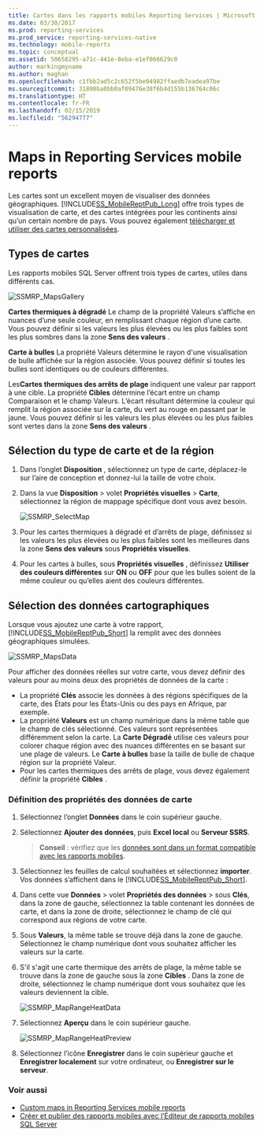 ```yaml
---
title: Cartes dans les rapports mobiles Reporting Services | Microsoft Docs
ms.date: 03/30/2017
ms.prod: reporting-services
ms.prod_service: reporting-services-native
ms.technology: mobile-reports
ms.topic: conceptual
ms.assetid: 50658295-a71c-441e-8eba-e1ef066629c0
author: markingmyname
ms.author: maghan
ms.openlocfilehash: c1fbb2ad5c2c652f5be04982ffaedb7eadea97be
ms.sourcegitcommit: 31800ba0bb0af09476e38f6b4d155b136764c06c
ms.translationtype: HT
ms.contentlocale: fr-FR
ms.lasthandoff: 02/15/2019
ms.locfileid: "56294777"
---
```

# <a name="maps-in-reporting-services-mobile-reports"></a>Maps in Reporting Services mobile reports
Les cartes sont un excellent moyen de visualiser des données géographiques. [!INCLUDE[SS_MobileReptPub_Long](../../includes/ss-mobilereptpub-long.md)] offre trois types de visualisation de carte, et des cartes intégrées pour les continents ainsi qu’un certain nombre de pays. Vous pouvez également [télécharger et utiliser des cartes personnalisées](../../reporting-services/mobile-reports/custom-maps-in-reporting-services-mobile-reports.md).   
  
## <a name="types-of-maps"></a>Types de cartes  
  
Les rapports mobiles SQL Server offrent trois types de cartes, utiles dans différents cas.  
  
![SSMRP_MapsGallery](../../reporting-services/mobile-reports/media/ssmrp-mapsgallery.png)  
  
**Cartes thermiques à dégradé** Le champ de la propriété Valeurs s’affiche en nuances d’une seule couleur, en remplissant chaque région d’une carte. Vous pouvez définir si les valeurs les plus élevées ou les plus faibles sont les plus sombres dans la zone **Sens des valeurs** .  
  
**Carte à bulles** La propriété Valeurs détermine le rayon d'une visualisation de bulle affichée sur la région associée. Vous pouvez définir si toutes les bulles sont identiques ou de couleurs différentes.   
  
Les**Cartes thermiques des arrêts de plage** indiquent une valeur par rapport à une cible. La propriété **Cibles** détermine l’écart entre un champ Comparaison et le champ Valeurs. L’écart résultant détermine la couleur qui remplit la région associée sur la carte, du vert au rouge en passant par le jaune. Vous pouvez définir si les valeurs les plus élevées ou les plus faibles sont vertes dans la zone **Sens des valeurs** .  
  
## <a name="select-the-map-type-and-region"></a>Sélection du type de carte et de la région  
  
1. Dans l’onglet **Disposition** , sélectionnez un type de carte, déplacez-le sur l’aire de conception et donnez-lui la taille de votre choix.  
  
2. Dans la vue **Disposition** > volet **Propriétés visuelles** > **Carte**, sélectionnez la région de mappage spécifique dont vous avez besoin.  
  
   ![SSMRP_SelectMap](../../reporting-services/mobile-reports/media/ssmrp-selectmaps.png)  
  
3. Pour les cartes thermiques à dégradé et d’arrêts de plage, définissez si les valeurs les plus élevées ou les plus faibles sont les meilleures dans la zone **Sens des valeurs** sous **Propriétés visuelles**.  
  
7. Pour les cartes à bulles, sous **Propriétés visuelles** , définissez **Utiliser des couleurs différentes** sur **ON** ou **OFF** pour que les bulles soient de la même couleur ou qu’elles aient des couleurs différentes.  
  
## <a name="select-the-map-data"></a>Sélection des données cartographiques  
Lorsque vous ajoutez une carte à votre rapport, [!INCLUDE[SS_MobileReptPub_Short](../../includes/ss-mobilereptpub-short.md)] la remplit avec des données géographiques simulées.  
  
![SSMRP_MapsData](../../reporting-services/mobile-reports/media/ssmrp-mapsdata.png)  
  
Pour afficher des données réelles sur votre carte, vous devez définir des valeurs pour au moins deux des propriétés de données de la carte :   
* La propriété **Clés** associe les données à des régions spécifiques de la carte, des États pour les États-Unis ou des pays en Afrique, par exemple.  
* La propriété **Valeurs** est un champ numérique dans la même table que le champ de clés sélectionné. Ces valeurs sont représentées différemment selon la carte. La **Carte Dégradé** utilise ces valeurs pour colorer chaque région avec des nuances différentes en se basant sur une plage de valeurs. Le **Carte à bulles** base la taille de bulle de chaque région sur la propriété Valeur.   
* Pour les cartes thermiques des arrêts de plage, vous devez également définir la propriété **Cibles** .  
  
### <a name="set-map-data-properties"></a>Définition des propriétés des données de carte  
  
1. Sélectionnez l’onglet **Données** dans le coin supérieur gauche.  
  
2. Sélectionnez **Ajouter des données**, puis **Excel local** ou **Serveur SSRS**.  
  
   > **Conseil** : vérifiez que les [données sont dans un format compatible avec les rapports mobiles](../../reporting-services/mobile-reports/prepare-data-for-reporting-services-mobile-reports.md).  
  
3. Sélectionnez les feuilles de calcul souhaitées et sélectionnez **importer**.  
   Vos données s’affichent dans le [!INCLUDE[SS_MobileReptPub_Short](../../includes/ss-mobilereptpub-short.md)].  
  
4. Dans cette vue **Données** > volet **Propriétés des données** > sous **Clés**, dans la zone de gauche, sélectionnez la table contenant les données de carte, et dans la zone de droite, sélectionnez le champ de clé qui correspond aux régions de votre carte.  
  
5. Sous **Valeurs**, la même table se trouve déjà dans la zone de gauche. Sélectionnez le champ numérique dont vous souhaitez afficher les valeurs sur la carte.   
  
6. S'il s'agit une carte thermique des arrêts de plage, la même table se trouve dans la zone de gauche sous la zone **Cibles** . Dans la zone de droite, sélectionnez le champ numérique dont vous souhaitez que les valeurs deviennent la cible.   
  
   ![SSMRP_MapRangeHeatData](../../reporting-services/mobile-reports/media/ssmrp-maprangeheatdata.png)  
  
7. Sélectionnez **Aperçu** dans le coin supérieur gauche.  
  
   ![SSMRP_MapRangeHeatPreview](../../reporting-services/mobile-reports/media/ssmrp-maprangeheatpreview.png)  
     
8. Sélectionnez l’icône **Enregistrer** dans le coin supérieur gauche et **Enregistrer localement** sur votre ordinateur, ou **Enregistrer sur le serveur**.  
  
### <a name="see-also"></a>Voir aussi  
-  [Custom maps in Reporting Services mobile reports](../../reporting-services/mobile-reports/custom-maps-in-reporting-services-mobile-reports.md)  
- [Créer et publier des rapports mobiles avec l’Éditeur de rapports mobiles SQL Server](../../reporting-services/mobile-reports/create-mobile-reports-with-sql-server-mobile-report-publisher.md)  
  
  
